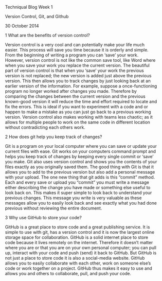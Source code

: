 Techniqual Blog Week 1

Version Control, Git, and Github

30 October 2014

1	What are the benefits of version control?

Version control is a very cool and can potentially make your life much easier.  This process will save you time because it is orderly and simple.  From the beginning of writing a program you can ‘save’ your work.  However, version control is not like the common save tool, like Word where when you save your work you replace the current version.  The beautiful part of version control is that when you ‘save’ your work the previous version is not replaced; the new version is added just above the previous version.  This then allows you to track changes by just looking back at an earlier version of the information.  For example, suppose a once-functioning program no longer worked after changes you made.  Therefore by comparing the changes between the current version and the previous known-good version it will reduce the time and effort required to locate and fix the errors.  This is ideal if you want to experiment with a code and or happen to make a mistake as you can just go back to a previous working version.  Version control also makes working with teams less chaotic; as it allows for multiple people to work on the same code in different location without contradicting each others work. 

2	How does git help you keep track of changes?

Git is a program on your local computer where you can save or update your current files with ease.  Git works on your computers command prompt and helps you keep track of changes by keeping every single commit or ‘save’ you make.  Git also uses version control and shows you the contents of your files exactly as you originally saved them.  The good thing with Git is that it allows you to add to the previous version but also add a personal message with your upload.  The one new thing that git adds is this “commit” method.  Each and every save or upload you “commit” you must write a message either describing the change you have made or something else useful to look back on.  This makes it super simple to look back to understand your previous changes.  This message you write is very valuable as these messages allow you to easily look back and see exactly what you had done previous without reviewing the entire document.  

3	Why use GitHub to store your code?

GitHub is a great place to store code and a great publishing service.  It is simple to use with git, has a version control and it is now the largest online storage space for collaboration.  GitHub is a solid internet place to store code because it lives remotely on the internet.  Therefore it doesn’t matter where you are or that you are on your own personal computer; you can pull up, interact with your code and push (send) it back to GitHub.  But GitHub is not just a place to store code it is also a social-media website.  GitHub allows you to easily collaborate with each other, work on someone else’s code or work together on a project.  GitHub thus makes it easy to use and allows you and others to collaborate, pull, and push your code.

